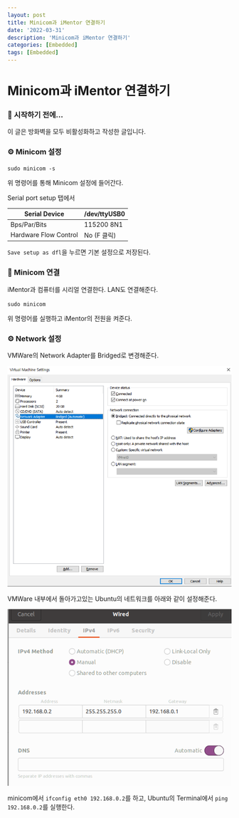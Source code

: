 ```yaml
---
layout: post
title: Minicom과 iMentor 연결하기
date: '2022-03-31'
description: 'Minicom과 iMentor 연결하기'
categories: [Embedded]
tags: [Embedded]
---
```

# Minicom과 iMentor 연결하기

### 🎊 시작하기 전에...

이 글은 방화벽을 모두 비활성화하고 작성한 글입니다.

### ⚙ Minicom 설정

`sudo minicom -s`

위 명령어를 통해 Minicom 설정에 들어간다.

Serial port setup 탭에서

| Serial Device         | /dev/ttyUSB0 |
| --------------------- | ------------ |
| Bps/Par/Bits          | 115200 8N1   |
| Hardware Flow Control | No (F 클릭)  |

`Save setup as dfl`을 누르면 기본 설정으로 저장된다.

### 🔗 Minicom 연결

iMentor과 컴퓨터를 시리얼 연결한다. LAN도 연결해준다.

`sudo minicom`

위 명령어를 실행하고 iMentor의 전원을 켜준다.

### ⚙ Network 설정

VMWare의 Network Adapter를 Bridged로 변경해준다.

![VMWare Network Setting.png](https://raw.githubusercontent.com/leeseojune53/yatudy/main/images/embedded/VMWare%20Network%20Setting.png?raw=true)

VMWare 내부에서 돌아가고있는 Ubuntu의 네트워크를 아래와 같이 설정해준다.

![Ubuntu Network Setting.png](https://raw.githubusercontent.com/leeseojune53/yatudy/main/images/embedded/Ubuntu%20Network%20Setting.png?raw=true)

minicom에서 `ifconfig eth0 192.168.0.2`를 하고, Ubuntu의 Terminal에서 `ping 192.168.0.2`를 실행한다.
